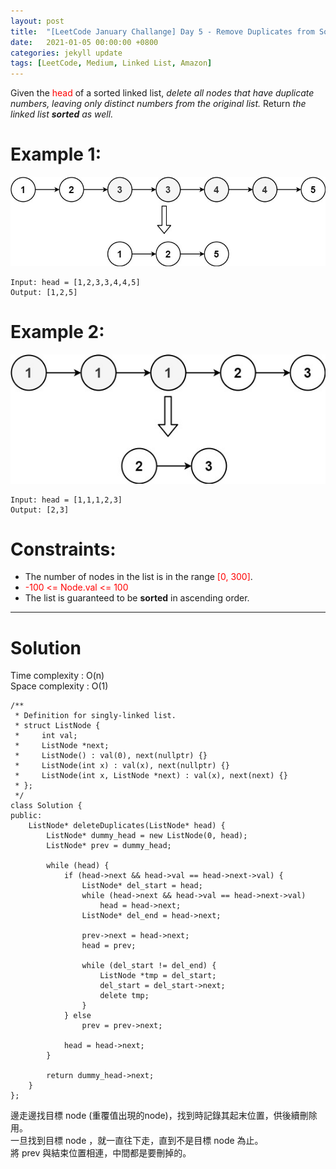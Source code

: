 ```yaml
---
layout: post
title:  "[LeetCode January Challange] Day 5 - Remove Duplicates from Sorted List II"
date:   2021-01-05 00:00:00 +0800
categories: jekyll update
tags: [LeetCode, Medium, Linked List, Amazon]
---
```

Given the <font color="red">head</font> of a sorted linked list, *delete all nodes that have duplicate numbers, leaving only distinct numbers from the original list.* Return *the linked list **sorted** as well.*

# Example 1:
![](https://github.com/nshawn4675/nshawn4675.github.io/blob/master/_pic/82_ex1.jpg?raw=true)

	Input: head = [1,2,3,3,4,4,5]
	Output: [1,2,5]

# Example 2:
![](https://github.com/nshawn4675/nshawn4675.github.io/blob/master/_pic/82_ex2.jpg?raw=true)

	Input: head = [1,1,1,2,3]
	Output: [2,3]

# Constraints:

- The number of nodes in the list is in the range <font color="red">[0, 300]</font>.
- <font color="red">-100 <= Node.val <= 100</font>
- The list is guaranteed to be **sorted** in ascending order.

______________________  

# Solution  

Time complexity : O(n)  
Space complexity : O(1)  

	/**
	 * Definition for singly-linked list.
	 * struct ListNode {
	 *     int val;
	 *     ListNode *next;
	 *     ListNode() : val(0), next(nullptr) {}
	 *     ListNode(int x) : val(x), next(nullptr) {}
	 *     ListNode(int x, ListNode *next) : val(x), next(next) {}
	 * };
	 */
	class Solution {
	public:
	    ListNode* deleteDuplicates(ListNode* head) {
	        ListNode* dummy_head = new ListNode(0, head);
	        ListNode* prev = dummy_head;
	        
	        while (head) {
	            if (head->next && head->val == head->next->val) {
	                ListNode* del_start = head;
	                while (head->next && head->val == head->next->val)
	                    head = head->next;
	                ListNode* del_end = head->next;
	                
	                prev->next = head->next;
	                head = prev;
	                
	                while (del_start != del_end) {
	                    ListNode *tmp = del_start;
	                    del_start = del_start->next;
	                    delete tmp;
	                }
	            } else
	                prev = prev->next;
	            
	            head = head->next;
	        }
	        
	        return dummy_head->next;
	    }
	};

邊走邊找目標 node (重覆值出現的node)，找到時記錄其起末位置，供後續刪除用。  
一旦找到目標 node ，就一直往下走，直到不是目標 node 為止。  
將 prev 與結束位置相連，中間都是要刪掉的。
